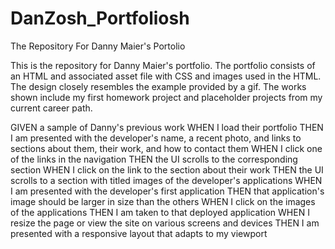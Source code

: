 # DanZosh_Portfoliosh
The Repository For Danny Maier's Portolio

This is the repository for Danny Maier's portfolio. The portfolio consists of an HTML and associated asset file with CSS and images used in the HTML. The design closely resembles the example provided by a gif. The works shown include my first homework project and placeholder projects from my current career path. 



GIVEN a sample of Danny's previous work
WHEN I load their portfolio
THEN I am presented with the developer's name, a recent photo, and links to sections about them, their work, and how to contact them
WHEN I click one of the links in the navigation
THEN the UI scrolls to the corresponding section
WHEN I click on the link to the section about their work
THEN the UI scrolls to a section with titled images of the developer's applications
WHEN I am presented with the developer's first application
THEN that application's image should be larger in size than the others
WHEN I click on the images of the applications
THEN I am taken to that deployed application
WHEN I resize the page or view the site on various screens and devices
THEN I am presented with a responsive layout that adapts to my viewport